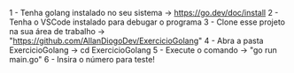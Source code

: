 1 - Tenha golang instalado no seu sistema -> https://go.dev/doc/install
2 - Tenha o VSCode instalado para debugar o programa
3 - Clone esse projeto na sua área de trabalho -> "https://github.com/AllanDiogoDev/ExercicioGolang"
4 - Abra a pasta ExercicioGolang -> cd ExercicioGolang
5 - Execute o comando -> "go run main.go"
6 - Insira o número para teste!
